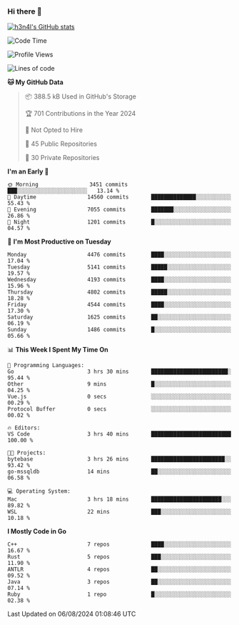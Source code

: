 ### Hi there 👋

[![h3n4l's GitHub stats](https://github-readme-stats.vercel.app/api?username=h3n4l&count_private=true&show_icons=true&theme=radical)](https://github.com/h3n4l/github-readme-stats)

<!--START_SECTION:waka-->
![Code Time](http://img.shields.io/badge/Code%20Time-1%2C889%20hrs%2040%20mins-blue)

![Profile Views](http://img.shields.io/badge/Profile%20Views-0-blue)

![Lines of code](https://img.shields.io/badge/From%20Hello%20World%20I%27ve%20Written-10.4%20million%20lines%20of%20code-blue)

**🐱 My GitHub Data** 

> 📦 388.5 kB Used in GitHub's Storage 
 > 
> 🏆 701 Contributions in the Year 2024
 > 
> 🚫 Not Opted to Hire
 > 
> 📜 45 Public Repositories 
 > 
> 🔑 30 Private Repositories 
 > 
**I'm an Early 🐤** 

```text
🌞 Morning                3451 commits        ███░░░░░░░░░░░░░░░░░░░░░░   13.14 % 
🌆 Daytime                14560 commits       ██████████████░░░░░░░░░░░   55.43 % 
🌃 Evening                7055 commits        ███████░░░░░░░░░░░░░░░░░░   26.86 % 
🌙 Night                  1201 commits        █░░░░░░░░░░░░░░░░░░░░░░░░   04.57 % 
```
📅 **I'm Most Productive on Tuesday** 

```text
Monday                   4476 commits        ████░░░░░░░░░░░░░░░░░░░░░   17.04 % 
Tuesday                  5141 commits        █████░░░░░░░░░░░░░░░░░░░░   19.57 % 
Wednesday                4193 commits        ████░░░░░░░░░░░░░░░░░░░░░   15.96 % 
Thursday                 4802 commits        █████░░░░░░░░░░░░░░░░░░░░   18.28 % 
Friday                   4544 commits        ████░░░░░░░░░░░░░░░░░░░░░   17.30 % 
Saturday                 1625 commits        ██░░░░░░░░░░░░░░░░░░░░░░░   06.19 % 
Sunday                   1486 commits        █░░░░░░░░░░░░░░░░░░░░░░░░   05.66 % 
```


📊 **This Week I Spent My Time On** 

```text
💬 Programming Languages: 
Go                       3 hrs 30 mins       ████████████████████████░   95.44 % 
Other                    9 mins              █░░░░░░░░░░░░░░░░░░░░░░░░   04.25 % 
Vue.js                   0 secs              ░░░░░░░░░░░░░░░░░░░░░░░░░   00.29 % 
Protocol Buffer          0 secs              ░░░░░░░░░░░░░░░░░░░░░░░░░   00.02 % 

🔥 Editors: 
VS Code                  3 hrs 40 mins       █████████████████████████   100.00 % 

🐱‍💻 Projects: 
bytebase                 3 hrs 26 mins       ███████████████████████░░   93.42 % 
go-mssqldb               14 mins             ██░░░░░░░░░░░░░░░░░░░░░░░   06.58 % 

💻 Operating System: 
Mac                      3 hrs 18 mins       ██████████████████████░░░   89.82 % 
WSL                      22 mins             ███░░░░░░░░░░░░░░░░░░░░░░   10.18 % 
```

**I Mostly Code in Go** 

```text
C++                      7 repos             ████░░░░░░░░░░░░░░░░░░░░░   16.67 % 
Rust                     5 repos             ███░░░░░░░░░░░░░░░░░░░░░░   11.90 % 
ANTLR                    4 repos             ██░░░░░░░░░░░░░░░░░░░░░░░   09.52 % 
Java                     3 repos             ██░░░░░░░░░░░░░░░░░░░░░░░   07.14 % 
Ruby                     1 repo              █░░░░░░░░░░░░░░░░░░░░░░░░   02.38 % 
```




 Last Updated on 06/08/2024 01:08:46 UTC
<!--END_SECTION:waka-->

